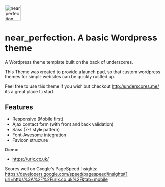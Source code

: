 <img src="https://urix.co.uk/wp-content/themes/near_perfection/img/near-perfection-logo.svg" alt="near perfection logo" height="50" >

# near_perfection.  A basic Wordpress theme

A Wordpress theme template built on the back of underscores.

This Theme was created to provide a launch pad, so that custom wordpress themes for simple websites can be quickly rustled up.

Feel free to use this theme if you wish but checkout http://underscores.me/ its a great place to start.

## Features

- Responsive (Mobile first)
- Ajax contact form (with front and back validation)
- Sass (7-1 style pattern)
- Font-Awesome integration
- Favicon structure

Demo:
- https://urix.co.uk/

Scores well on Google's PageSpeed Insights: https://developers.google.com/speed/pagespeed/insights/?url=https%3A%2F%2Furix.co.uk%2F&tab=mobile
